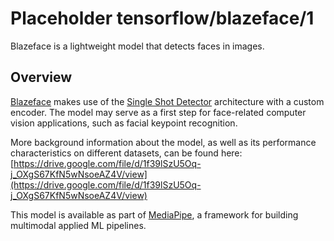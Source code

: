 # Placeholder tensorflow/blazeface/1

Blazeface is a lightweight model that detects faces in images.

<!-- asset-path: internal -->
<!-- module-type: image-object-detection -->
<!-- fine-tunable: false -->
<!-- network-architecture: SSD -->

## Overview

[Blazeface](https://arxiv.org/abs/1907.05047) makes use of the
[Single Shot Detector](https://arxiv.org/abs/1512.02325) architecture with a
custom encoder. The model may serve as a first step for face-related computer
vision applications, such as facial keypoint recognition.

More background information about the model, as well as its performance
characteristics on different datasets, can be found here:
[https://drive.google.com/file/d/1f39lSzU5Oq-j_OXgS67KfN5wNsoeAZ4V/view](https://drive.google.com/file/d/1f39lSzU5Oq-j_OXgS67KfN5wNsoeAZ4V/view)

This model is available as part of
[MediaPipe](https://github.com/google/mediapipe/tree/master/mediapipe/models), a
framework for building multimodal applied ML pipelines.
